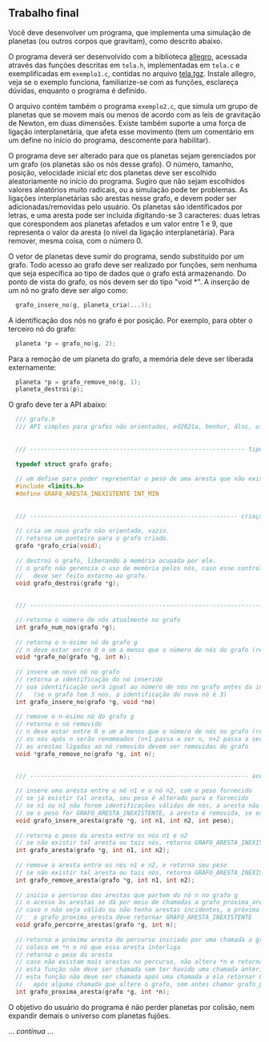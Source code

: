 ## Trabalho final

Você deve desenvolver um programa, que implementa uma simulação de planetas (ou outros corpos que gravitam), como descrito abaixo.

O programa deverá ser desenvolvido com a biblioteca [allegro](https://liballeg.org/), acessada através das funções descritas em ``tela.h``, implementadas em `tela.c` e exemplificadas em `exemplo1.c`, contidas no arquivo [tela.tgz](https://github.com/BenhurUFSM/ed21a/blob/main/Complementos/tela.tgz).
Instale allegro, veja se o exemplo funciona, familiarize-se com as funções, esclareça dúvidas, enquanto o programa é definido.

O arquivo contém também o programa `exemplo2.c`, que simula um grupo de planetas que se movem mais ou menos de acordo com as leis de gravitação de Newton, em duas dimensões.
Existe também suporte a uma força de ligação interplanetária, que afeta esse movimento (tem um comentário em um define no início do programa, descomente para habilitar).

O programa deve ser alterado para que os planetas sejam gerenciados por um grafo (os planetas são os nós desse grafo).
O número, tamanho, posição, velocidade inicial etc dos planetas deve ser escolhido aleatoriamente no início do programa.
Sugiro que não sejam escolhidos valores aleatórios muito radicais, ou a simulação pode ter problemas.
As ligações interplanetárias são arestas nesse grafo, e devem poder ser adicionadas/removidas pelo usuário.
Os planetas são identificados por letras, e uma aresta pode ser incluída digitando-se 3 caracteres: duas letras que corespondem aos planetas afetados e um valor entre 1 e 9, que representa o valor da aresta (o nível da ligação interplanetária). Para remover, mesma coisa, com o número 0.

O vetor de planetas deve sumir do programa, sendo substituído por um grafo.
Todo acesso ao grafo deve ser realizado por funções, sem nenhuma que seja específica ao tipo de dados que o grafo está armazenando.
Do ponto de vista do grafo, os nós devem ser do tipo "void \*". A inserção de um nó no grafo deve ser algo como:
```c
  grafo_insere_no(g, planeta_cria(...));
```
A identificação dos nós no grafo é por posição. Por exemplo, para obter o terceiro nó do grafo:
```c
  planeta *p = grafo_no(g, 2);
```
Para a remoção de um planeta do grafo, a memória dele deve ser liberada externamente:
```c
  planeta *p = grafo_remove_no(g, 1);
  planeta_destroi(p);
```

O grafo deve ter a API abaixo:
```c
  /// grafo.h
  /// API simples para grafos não orientados, ed2021a, benhur, dlsc, ufsm
  
  
  /// ------------------------------------------------------------ tipos e constantes
  
  typedef struct grafo grafo;
  
  // um define para poder representar o peso de uma aresta que não existe
  #include <limits.h>
  #define GRAFO_ARESTA_INEXISTENTE INT_MIN
  
  
  /// ---------------------------------------------------------- criação e destruição
  
  // cria um novo grafo não orientado, vazio.
  // retorna um ponteiro para o grafo criado.
  grafo *grafo_cria(void);
  
  // destroi o grafo, liberando a memória ocupada por ele.
  // o grafo não gerencia o uso de memória pelos nós, caso esse controle seja necessário, 
  //   deve ser feito externo ao grafo.
  void grafo_destroi(grafo *g);
  
  
  /// -----------------------------------------------------------------acesso aos nós

  // retorna o número de nós atualmente no grafo
  int grafo_num_nos(grafo *g);
  
  // retorna o n-ésimo nó do grafo g
  // n deve estar entre 0 e um a menos que o número de nós do grafo (retorna NULL se n não for válido)
  void *grafo_no(grafo *g, int n);
  
  // insere um novo nó no grafo
  // retorna a identificação do nó inserido
  // sua identificação será igual ao número de nós no grafo antes da inserção
  //   (se o grafo tem 3 nós, a identificação do novo nó é 3)
  int grafo_insere_no(grafo *g, void *no)
  
  // remove o n-ésimo nó do grafo g
  // retorna o nó removido
  // n deve estar entre 0 e um a menos que o número de nós no grafo (retorna NULL se n não for válido)
  // os nós após n serão renomeados (n+1 passa a ser n, n+2 passa a ser n+1 etc)
  // as arestas ligadas ao nó removido devem ser removidas do grafo
  void *grafo_remove_no(grafo *g, int n);

  
  /// ------------------------------------------------------------- acesso às arestas
  
  // insere uma aresta entre o nó n1 e o nó n2, com o peso fornecido
  // se já existir tal aresta, seu peso é alterado para o fornecido
  // se n1 ou n1 não forem identificações válidas de nós, a aresta não é inserida
  // se o peso for GRAFO_ARESTA_INEXISTENTE, a aresta é removida, se existir
  void grafo_insere_aresta(grafo *g, int n1, int n2, int peso);
  
  // retorna o peso da aresta entre os nós n1 e n2
  // se não existir tal aresta ou tais nós, retorna GRAFO_ARESTA_INEXISTENTE
  int grafo_aresta(grafo *g, int n1, int n2);
  
  // remove a aresta entre os nós n1 e n2, e retorna seu peso
  // se não existir tal aresta ou tais nós, retorna GRAFO_ARESTA_INEXISTENTE
  int grafo_remove_aresta(grafo *g, int n1, int n2);
  
  // inicia o percurso das arestas que partem do nó n no grafo g
  // o acesso às arestas se dá por meio de chamadas a grafo_proxima_aresta
  // caso n não seja válido ou não tenha arestas incidentes, a próxima chamada
  //   a grafo_proxima_aresta deve retornar GRAFO_ARESTA_INEXISTENTE
  void grafo_percorre_arestas(grafo *g, int n);
  
  // retorna a próxima aresta do percurso iniciado por uma chamada a grafo_percorre_arestas
  // coloca em *n o nó que essa aresta interliga
  // retorna o peso da aresta
  // caso não existam mais arestas no percurso, não altera *n e retorna GRAFO_ARESTA_INEXISTENTE
  // esta função não deve ser chamada sem ter havido uma chamada anterior à grafo_percorre_arestas
  // esta função não deve ser chamada após uma chamada a ela retornar GRAFO_ARESTA_INEXISTENTE nem
  //   após alguma chamada que altere o grafo, sem antes chamar grafo_percorre_arestas
  int grafo_proxima_aresta(grafo *g, int *n);
```

O objetivo do usuário do programa é não perder planetas por colisão, nem expandir demais o universo com planetas fujões.


... *continua* ...
